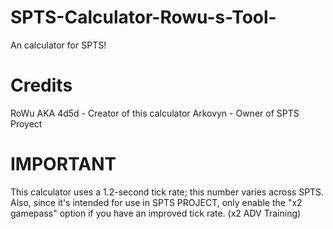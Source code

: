 # SPTS-Calculator-Rowu-s-Tool-
An calculator for SPTS!

# Credits
RoWu AKA 4d5d - Creator of this calculator
Arkovyn - Owner of SPTS Proyect

# IMPORTANT
This calculator uses a 1.2-second tick rate; this number varies across SPTS. Also, since it's intended for use in SPTS PROJECT, only enable the "x2 gamepass" option if you have an improved tick rate. (x2 ADV Training)
